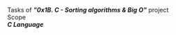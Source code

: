 Tasks of ***"0x1B. C - Sorting algorithms & Big O"*** project <br />
Scope <br />
***C Language*** <br />

